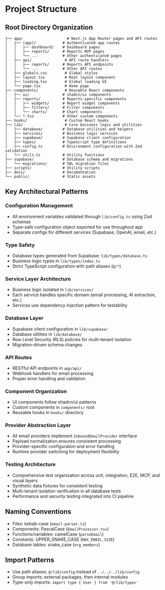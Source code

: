 # Project Structure

## Root Directory Organization

```
├── app/                    # Next.js App Router pages and API routes
│   ├── (app)/            # Authenticated app routes
│   │   ├── dashboard/    # Dashboard pages
│   │   ├── reports/      # Reports MVP pages
│   │   └── ...           # Other authenticated pages
│   ├── api/               # API route handlers
│   │   ├── reports/      # Reports API endpoints
│   │   └── ...           # Other API routes
│   ├── globals.css        # Global styles
│   ├── layout.tsx         # Root layout component
│   ├── loading.tsx        # Global loading UI
│   └── page.tsx           # Home page
├── components/            # Reusable React components
│   ├── ui/               # shadcn/ui components
│   ├── reports/          # Reports-specific components
│   │   ├── widgets/      # Report widget components
│   │   ├── filters/      # Filter components
│   │   └── charts/       # Chart components
│   └── *.tsx             # Other custom components
├── hooks/                 # Custom React hooks
├── lib/                   # Core business logic and utilities
│   ├── database/         # Database utilities and helpers
│   ├── services/         # Business logic services
│   ├── supabase/         # Supabase client configuration
│   ├── types/            # TypeScript type definitions
│   ├── config.ts         # Environment configuration with Zod validation
│   └── utils.ts          # Utility functions
├── supabase/             # Database schema and migrations
│   └── migrations/       # SQL migration files
├── scripts/              # Utility scripts
├── docs/                 # Documentation
└── public/               # Static assets
```

## Key Architectural Patterns

### Configuration Management
- All environment variables validated through `lib/config.ts` using Zod schemas
- Type-safe configuration object exported for use throughout app
- Separate configs for different services (Supabase, OpenAI, email, etc.)

### Type Safety
- Database types generated from Supabase: `lib/types/database.ts`
- Business logic types in `lib/types/index.ts`
- Strict TypeScript configuration with path aliases (`@/*`)

### Service Layer Architecture
- Business logic isolated in `lib/services/`
- Each service handles specific domain (email processing, AI extraction, etc.)
- Services use dependency injection pattern for testability

### Database Layer
- Supabase client configuration in `lib/supabase/`
- Database utilities in `lib/database/`
- Row Level Security (RLS) policies for multi-tenant isolation
- Migration-driven schema changes

### API Routes
- RESTful API endpoints in `app/api/`
- Webhook handlers for email processing
- Proper error handling and validation

### Component Organization
- UI components follow shadcn/ui patterns
- Custom components in `components/` root
- Reusable hooks in `hooks/` directory

### Provider Abstraction Layer
- All email providers implement `InboundEmailProvider` interface
- Payload normalization ensures consistent processing
- Provider-specific configuration and error handling
- Runtime provider switching for deployment flexibility

### Testing Architecture
- Comprehensive test organization across unit, integration, E2E, MCP, and visual layers
- Synthetic data fixtures for consistent testing
- Multi-tenant isolation verification in all database tests
- Performance and security testing integrated into CI pipeline

## Naming Conventions
- Files: kebab-case (`email-parser.ts`)
- Components: PascalCase (`EmailProcessor.tsx`)
- Functions/variables: camelCase (`parseEmail`)
- Constants: UPPER_SNAKE_CASE (`MAX_EMAIL_SIZE`)
- Database tables: snake_case (`org_members`)

## Import Patterns
- Use path aliases: `@/lib/config` instead of `../../../lib/config`
- Group imports: external packages, then internal modules
- Type-only imports: `import type { User } from '@/lib/types'`